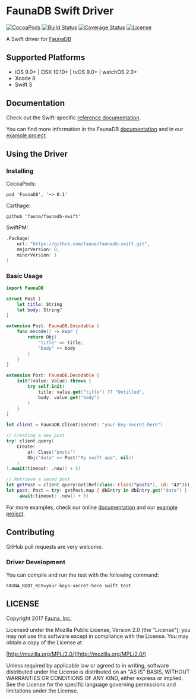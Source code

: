 # FaunaDB Swift Driver

[![CocoaPods](https://img.shields.io/cocoapods/v/FaunaDB.svg)](http://cocoapods.org/pods/FaunaDB)
[![Build Status](https://travis-ci.org/fauna/faunadb-swift.svg?branch=master)](https://travis-ci.org/fauna/faunadb-swift)
[![Coverage Status](https://codecov.io/gh/fauna/faunadb-swift/branch/master/graph/badge.svg)](https://codecov.io/gh/fauna/faunadb-swift)
[![License](https://img.shields.io/badge/license-MPL_2.0-blue.svg?maxAge=2592000)](https://raw.githubusercontent.com/fauna/faunadb-swift/master/LICENSE)

A Swift driver for [FaunaDB](https://fauna.com)

## Supported Platforms

* iOS 9.0+ | OSX 10.10+ | tvOS 9.0+ | watchOS 2.0+
* Xcode 8
* Swift 3

## Documentation

Check out the Swift-specific [reference documentation](http://fauna.github.io/faunadb-swift/).

You can find more information in the FaunaDB [documentation](https://fauna.com/documentation)
and in our [example project](https://github.com/fauna/faunadb-swift/tree/master/Example).

## Using the Driver

### Installing

CocoaPods:

```
pod 'FaunaDB', '~> 0.1'
```

Carthage:

```
github 'fauna/faunadb-swift'
```

SwiftPM:

```swift
.Package(
    url: "https://github.com/fauna/faunadb-swift.git",
    majorVersion: 0,
    minorVersion: 1
)
```

### Basic Usage

```swift
import FaunaDB

struct Post {
    let title: String
    let body: String?
}

extension Post: FaunaDB.Encodable {
    func encode() -> Expr {
        return Obj(
            "title" => title,
            "body" => body
        )
    }
}

extension Post: FaunaDB.Decodable {
    init?(value: Value) throws {
        try self.init(
            title: value.get("title") ?? "Untitled",
            body: value.get("body")
        )
    }
}

let client = FaunaDB.Client(secret: "your-key-secret-here")

// Creating a new post
try! client.query(
    Create(
        at: Class("posts")
        Obj("data" => Post("My swift app", nil))
    )
).await(timeout: .now() + 5)

// Retrieve a saved post
let getPost = client.query(Get(Ref(class: Class("posts"), id: "42")))
let post: Post = try! getPost.map { dbEntry in dbEntry.get("data") }
    .await(timeout: .now() + 5)
```

For more examples, check our online [documentation](https://fauna.com/documentation)
and our [example project](https://github.com/fauna/faunadb-swift/tree/master/Example).

## Contributing

GitHub pull requests are very welcome.

### Driver Development

You can compile and run the test with the following command:

```
FAUNA_ROOT_KEY=your-keys-secret-here swift test
```

## LICENSE

Copyright 2017 [Fauna, Inc.](https://fauna.com/)

Licensed under the Mozilla Public License, Version 2.0 (the
"License"); you may not use this software except in compliance with
the License. You may obtain a copy of the License at

[http://mozilla.org/MPL/2.0/](http://mozilla.org/MPL/2.0/)

Unless required by applicable law or agreed to in writing, software
distributed under the License is distributed on an "AS IS" BASIS,
WITHOUT WARRANTIES OR CONDITIONS OF ANY KIND, either express or
implied. See the License for the specific language governing
permissions and limitations under the License.
